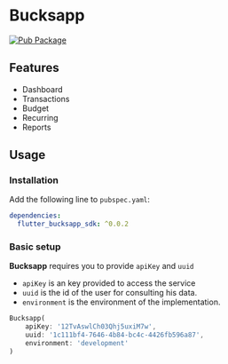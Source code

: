 # Bucksapp

[![Pub Package](https://img.shields.io/pub/v/table_calendar.svg?style=flat-square)](https://pub.dev/packages/flutter_bucksapp_sdk)

## Features

* Dashboard
* Transactions
* Budget
* Recurring
* Reports

## Usage

### Installation

Add the following line to `pubspec.yaml`:

```yaml
dependencies:
  flutter_bucksapp_sdk: ^0.0.2
```

### Basic setup

**Bucksapp** requires you to provide `apiKey` and `uuid`

* `apiKey` is an key provided to access the service
* `uuid` is the id of the user for consulting his data.
* `environment` is the environment of the implementation.

```dart
Bucksapp(
    apiKey: '12TvAswlCh03Qhj5uxiM7w',
    uuid: '1c111bf4-7646-4b84-bc4c-4426fb596a87',
    environment: 'development'
)
```

